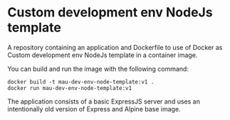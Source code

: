 # Custom development env NodeJs template

A repository containing an application and Dockerfile to use of Docker as Custom development env NodeJs template in a container image.

You can build and run the image with the following command:

```shell
docker build -t mau-dev-env-node-template:v1 .
docker run mau-dev-env-node-template:v1
```

The application consists of a basic ExpressJS server and uses an intentionally old version of Express and Alpine base image.
 
